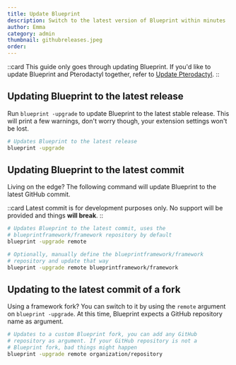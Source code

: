 ```yaml
---
title: Update Blueprint
description: Switch to the latest version of Blueprint within minutes
author: Emma
category: admin
thumbnail: githubreleases.jpeg
order:
---
```


::card
This guide only goes through updating Blueprint. If you'd like to update Blueprint and Pterodactyl together, refer to [Update Pterodactyl](/guides/admin/updatepanel).
::

## Updating Blueprint to the latest release

Run `blueprint -upgrade` to update Blueprint to the latest stable release. This will print a few warnings, don't worry though, your extension settings won't be lost.

```bash
# Updates Blueprint to the latest release
blueprint -upgrade
```

## Updating Blueprint to the latest commit

Living on the edge? The following command will update Blueprint to the latest GitHub commit.

::card
Latest commit is for development purposes only. No support will be provided and things **will break**.
::

```bash
# Updates Blueprint to the latest commit, uses the
# blueprintframework/framework repository by default
blueprint -upgrade remote

# Optionally, manually define the blueprintframework/framework
# repository and update that way
blueprint -upgrade remote blueprintframework/framework
```

## Updating to the latest commit of a fork

Using a framework fork? You can switch to it by using the `remote` argument on `blueprint -upgrade`. At this time, Blueprint expects a GitHub repository name as argument.

```bash
# Updates to a custom Blueprint fork, you can add any GitHub
# repository as argument. If your GitHub repository is not a
# Blueprint fork, bad things might happen
blueprint -upgrade remote organization/repository
```
